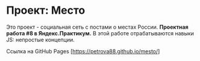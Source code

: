 # Проект: Место

Это проект - социальная сеть с постами о местах России.
**Проектная работа #8 в Яндекс.Практикум.**
В этой работе отрабатываются навыки JS: непростые концепции.

Ссылка на GitHub Pages [https://petrova88.github.io/mesto/]